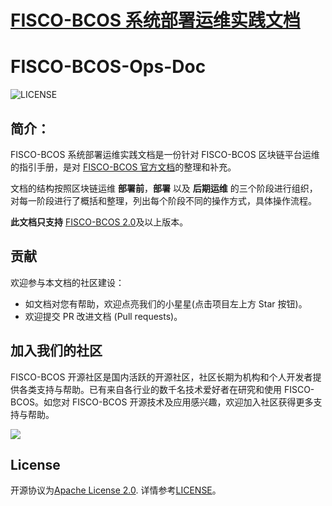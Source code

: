 # [FISCO-BCOS 系统部署运维实践文档](https://fisco-bcos-ops-doc.readthedocs.io/)
# FISCO-BCOS-Ops-Doc
![LICENSE](https://img.shields.io/github/license/WeBankBlockchain/FISCO-BCOS-Ops-Doc)

## 简介：

FISCO-BCOS 系统部署运维实践文档是一份针对 FISCO-BCOS 区块链平台运维的指引手册，是对 [FISCO-BCOS 官方文档](https://fisco-bcos-documentation.readthedocs.io/zh_CN/latest/index.html)的整理和补充。

文档的结构按照区块链运维 **部署前**，**部署** 以及 **后期运维** 的三个阶段进行组织，对每一阶段进行了概括和整理，列出每个阶段不同的操作方式，具体操作流程。


**此文档只支持** [FISCO-BCOS 2.0](https://fisco-bcos-documentation.readthedocs.io/zh_CN/latest/)及以上版本。


## 贡献
欢迎参与本文档的社区建设：
- 如文档对您有帮助，欢迎点亮我们的小星星(点击项目左上方 Star 按钮)。
- 欢迎提交 PR 改进文档 (Pull requests)。

## 加入我们的社区

FISCO-BCOS 开源社区是国内活跃的开源社区，社区长期为机构和个人开发者提供各类支持与帮助。已有来自各行业的数千名技术爱好者在研究和使用 FISCO-BCOS。如您对 FISCO-BCOS 开源技术及应用感兴趣，欢迎加入社区获得更多支持与帮助。


![](https://media.githubusercontent.com/media/FISCO-BCOS/LargeFiles/master/images/QR_image.png)

## License

开源协议为[Apache License 2.0](http://www.apache.org/licenses/). 详情参考[LICENSE](../LICENSE)。
